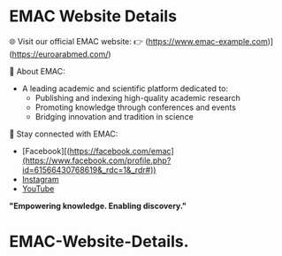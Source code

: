 # EMAC Website Details

🌐 Visit our official EMAC website:
👉 (https://www.emac-example.com)](https://euroarabmed.com/)

📖 About EMAC:
- A leading academic and scientific platform dedicated to:
  - Publishing and indexing high-quality academic research
  - Promoting knowledge through conferences and events
  - Bridging innovation and tradition in science

🔗 Stay connected with EMAC:
- [Facebook][(https://facebook.com/emac](https://www.facebook.com/profile.php?id=61566430768619&_rdc=1&_rdr#))
- [Instagram](https://instagram.com/emac)
- [YouTube](https://youtube.com/emac)

**"Empowering knowledge. Enabling discovery."**
# EMAC-Website-Details.
